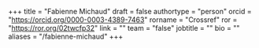 +++ 
title = "Fabienne Michaud" 
draft = false
authortype = "person"
orcid =  "https://orcid.org/0000-0003-4389-7463"
rorname = "Crossref"
ror = "https://ror.org/02twcfp32"
link = ""
team = "false"
jobtitle = ""
bio = ""
aliases = "/fabienne-michaud"
+++ 




